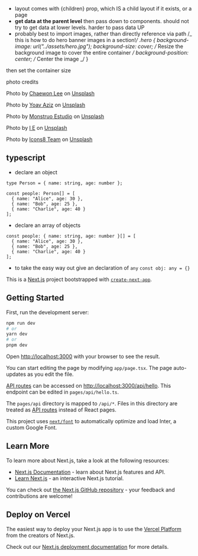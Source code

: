 - layout comes with {children} prop, which IS a child layout if it exists, or a page
- **get data at the parent level** then pass down to components. should not try to get data at lower levels. harder to pass data UP
- probably best to import images, rather than directly reference via path
  /_ this is how to do hero banner images in a section!_/
  .hero {
  background-image: url("../assets/hero.jpg");
  background-size: cover; /_ Resize the background image to cover the entire container _/
  background-position: center; /_ Center the image _/
  }

then set the container size

photo credits

Photo by <a href="https://unsplash.com/@elizabethlee?utm_source=unsplash&utm_medium=referral&utm_content=creditCopyText">Chaewon Lee</a> on <a href="https://unsplash.com/photos/sBOl-XPYv9M?utm_source=unsplash&utm_medium=referral&utm_content=creditCopyText">Unsplash</a>

Photo by <a href="https://unsplash.com/@yoavaziz?utm_source=unsplash&utm_medium=referral&utm_content=creditCopyText">Yoav Aziz</a> on <a href="https://unsplash.com/photos/AiHJiRCwB3w?utm_source=unsplash&utm_medium=referral&utm_content=creditCopyText">Unsplash</a>

Photo by <a href="https://unsplash.com/@monstruoestudio?utm_source=unsplash&utm_medium=referral&utm_content=creditCopyText">Monstruo Estudio</a> on <a href="https://unsplash.com/photos/lQy6mHZ7fYk?utm_source=unsplash&utm_medium=referral&utm_content=creditCopyText">Unsplash</a>

Photo by <a href="https://unsplash.com/@iemanuel?utm_source=unsplash&utm_medium=referral&utm_content=creditCopyText">I E</a> on <a href="https://unsplash.com/photos/KRGFXJWIo2Y?utm_source=unsplash&utm_medium=referral&utm_content=creditCopyText">Unsplash</a>

Photo by <a href="https://unsplash.com/ko/@icons8?utm_source=unsplash&utm_medium=referral&utm_content=creditCopyText">Icons8 Team</a> on <a href="https://unsplash.com/photos/seDjj4dmC9s?utm_source=unsplash&utm_medium=referral&utm_content=creditCopyText">Unsplash</a>

## typescript

- declare an object

```
type Person = { name: string, age: number };

const people: Person[] = [
  { name: "Alice", age: 30 },
  { name: "Bob", age: 25 },
  { name: "Charlie", age: 40 }
];

```

- declare an array of objects

```
const people: { name: string, age: number }[] = [
  { name: "Alice", age: 30 },
  { name: "Bob", age: 25 },
  { name: "Charlie", age: 40 }
];
```

- to take the easy way out give an declaration of `any`
  `const obj: any = {}`

This is a [Next.js](https://nextjs.org/) project bootstrapped with [`create-next-app`](https://github.com/vercel/next.js/tree/canary/packages/create-next-app).

## Getting Started

First, run the development server:

```bash
npm run dev
# or
yarn dev
# or
pnpm dev
```

Open [http://localhost:3000](http://localhost:3000) with your browser to see the result.

You can start editing the page by modifying `app/page.tsx`. The page auto-updates as you edit the file.

[API routes](https://nextjs.org/docs/api-routes/introduction) can be accessed on [http://localhost:3000/api/hello](http://localhost:3000/api/hello). This endpoint can be edited in `pages/api/hello.ts`.

The `pages/api` directory is mapped to `/api/*`. Files in this directory are treated as [API routes](https://nextjs.org/docs/api-routes/introduction) instead of React pages.

This project uses [`next/font`](https://nextjs.org/docs/basic-features/font-optimization) to automatically optimize and load Inter, a custom Google Font.

## Learn More

To learn more about Next.js, take a look at the following resources:

- [Next.js Documentation](https://nextjs.org/docs) - learn about Next.js features and API.
- [Learn Next.js](https://nextjs.org/learn) - an interactive Next.js tutorial.

You can check out [the Next.js GitHub repository](https://github.com/vercel/next.js/) - your feedback and contributions are welcome!

## Deploy on Vercel

The easiest way to deploy your Next.js app is to use the [Vercel Platform](https://vercel.com/new?utm_medium=default-template&filter=next.js&utm_source=create-next-app&utm_campaign=create-next-app-readme) from the creators of Next.js.

Check out our [Next.js deployment documentation](https://nextjs.org/docs/deployment) for more details.
